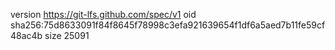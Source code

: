 version https://git-lfs.github.com/spec/v1
oid sha256:75d8633091f84f8645f78998c3efa921639654f1df6a5aed7b11fe59cf48ac4b
size 25091
